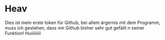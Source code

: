 # Heav
Dies ist mein erste token für Github, bei allem ärgernis mit dem Programm, muss ich gestehen, dass mir Github bisher sehr gut gefällt n seiner Funktion! Huiiiiiiiii
